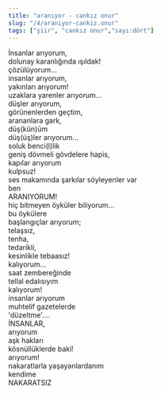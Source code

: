 ```yaml
---
title: "aranıyor - cankız onur"
slug: "/4/araniyor-cankiz.onur"
tags: ["şiir", "cankız onur","sayı:dört"]
---
```

İnsanlar arıyorum,  
dolunay karanlığında ışıldak!\
çözülüyorum...\
insanlar arıyorum,\
yakınları arıyorum!\
uzaklara yarenler arıyorum...\
düşler arıyorum,\
görünenlerden geçtim,\
arananlara gark,\
düş(kün)üm\
düş(üş)ler arıyorum...\
soluk benci(l)lik\
geniş dövmeli gövdelere hapis,\
kapılar arıyorum\
kulpsuz!\
ses makamında şarkılar söyleyenler var\
ben\
ARANIYORUM!\
hiç bitmeyen öyküler biliyorum...\
bu öykülere\
başlangıçlar arıyorum;\
telaşsız,\
tenha,\
tedarikli,\
kesinlikle tebaasız!\
kalıyorum...\
saat zembereğinde\
tellal edalısıyım\
kalıyorum!\
insanlar arıyorum\
muhtelif gazetelerde\
'düzeltme'....\
İNSANLAR,\
arıyorum\
aşk hakları\
kösnüllüklerde baki!\
arıyorum!\
nakaratlarla yaşayanlardanım\
kendime\
NAKARATSIZ